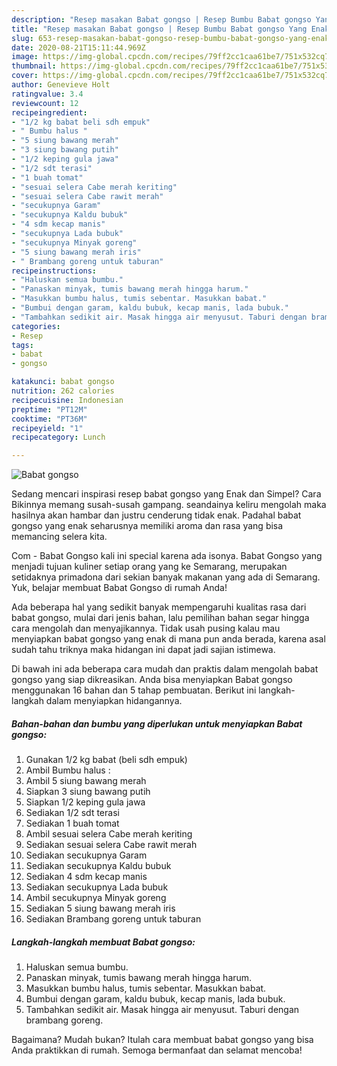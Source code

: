 ```yaml
---
description: "Resep masakan Babat gongso | Resep Bumbu Babat gongso Yang Enak Dan Mudah"
title: "Resep masakan Babat gongso | Resep Bumbu Babat gongso Yang Enak Dan Mudah"
slug: 653-resep-masakan-babat-gongso-resep-bumbu-babat-gongso-yang-enak-dan-mudah
date: 2020-08-21T15:11:44.969Z
image: https://img-global.cpcdn.com/recipes/79ff2cc1caa61be7/751x532cq70/babat-gongso-foto-resep-utama.jpg
thumbnail: https://img-global.cpcdn.com/recipes/79ff2cc1caa61be7/751x532cq70/babat-gongso-foto-resep-utama.jpg
cover: https://img-global.cpcdn.com/recipes/79ff2cc1caa61be7/751x532cq70/babat-gongso-foto-resep-utama.jpg
author: Genevieve Holt
ratingvalue: 3.4
reviewcount: 12
recipeingredient:
- "1/2 kg babat beli sdh empuk"
- " Bumbu halus "
- "5 siung bawang merah"
- "3 siung bawang putih"
- "1/2 keping gula jawa"
- "1/2 sdt terasi"
- "1 buah tomat"
- "sesuai selera Cabe merah keriting"
- "sesuai selera Cabe rawit merah"
- "secukupnya Garam"
- "secukupnya Kaldu bubuk"
- "4 sdm kecap manis"
- "secukupnya Lada bubuk"
- "secukupnya Minyak goreng"
- "5 siung bawang merah iris"
- " Brambang goreng untuk taburan"
recipeinstructions:
- "Haluskan semua bumbu."
- "Panaskan minyak, tumis bawang merah hingga harum."
- "Masukkan bumbu halus, tumis sebentar. Masukkan babat."
- "Bumbui dengan garam, kaldu bubuk, kecap manis, lada bubuk."
- "Tambahkan sedikit air. Masak hingga air menyusut. Taburi dengan brambang goreng."
categories:
- Resep
tags:
- babat
- gongso

katakunci: babat gongso 
nutrition: 262 calories
recipecuisine: Indonesian
preptime: "PT12M"
cooktime: "PT36M"
recipeyield: "1"
recipecategory: Lunch

---
```



![Babat gongso](https://img-global.cpcdn.com/recipes/79ff2cc1caa61be7/751x532cq70/babat-gongso-foto-resep-utama.jpg)

Sedang mencari inspirasi resep babat gongso yang Enak dan Simpel? Cara Bikinnya memang susah-susah gampang. seandainya keliru mengolah maka hasilnya akan hambar dan justru cenderung tidak enak. Padahal babat gongso yang enak seharusnya memiliki aroma dan rasa yang bisa memancing selera kita.

Com - Babat Gongso kali ini special karena ada isonya. Babat Gongso yang menjadi tujuan kuliner setiap orang yang ke Semarang, merupakan setidaknya primadona dari sekian banyak makanan yang ada di Semarang. Yuk, belajar membuat Babat Gongso di rumah Anda!

Ada beberapa hal yang sedikit banyak mempengaruhi kualitas rasa dari babat gongso, mulai dari jenis bahan, lalu pemilihan bahan segar hingga cara mengolah dan menyajikannya. Tidak usah pusing kalau mau menyiapkan babat gongso yang enak di mana pun anda berada, karena asal sudah tahu triknya maka hidangan ini dapat jadi sajian istimewa.


Di bawah ini ada beberapa cara mudah dan praktis dalam mengolah babat gongso yang siap dikreasikan. Anda bisa menyiapkan Babat gongso menggunakan 16 bahan dan 5 tahap pembuatan. Berikut ini langkah-langkah dalam menyiapkan hidangannya.

<!--inarticleads1-->

##### Bahan-bahan dan bumbu yang diperlukan untuk menyiapkan Babat gongso:

1. Gunakan 1/2 kg babat (beli sdh empuk)
1. Ambil  Bumbu halus :
1. Ambil 5 siung bawang merah
1. Siapkan 3 siung bawang putih
1. Siapkan 1/2 keping gula jawa
1. Sediakan 1/2 sdt terasi
1. Sediakan 1 buah tomat
1. Ambil sesuai selera Cabe merah keriting
1. Sediakan sesuai selera Cabe rawit merah
1. Sediakan secukupnya Garam
1. Sediakan secukupnya Kaldu bubuk
1. Sediakan 4 sdm kecap manis
1. Sediakan secukupnya Lada bubuk
1. Ambil secukupnya Minyak goreng
1. Sediakan 5 siung bawang merah iris
1. Sediakan  Brambang goreng untuk taburan




<!--inarticleads2-->

##### Langkah-langkah membuat Babat gongso:

1. Haluskan semua bumbu.
1. Panaskan minyak, tumis bawang merah hingga harum.
1. Masukkan bumbu halus, tumis sebentar. Masukkan babat.
1. Bumbui dengan garam, kaldu bubuk, kecap manis, lada bubuk.
1. Tambahkan sedikit air. Masak hingga air menyusut. Taburi dengan brambang goreng.




Bagaimana? Mudah bukan? Itulah cara membuat babat gongso yang bisa Anda praktikkan di rumah. Semoga bermanfaat dan selamat mencoba!
